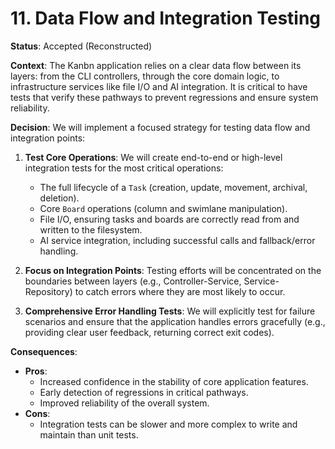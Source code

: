 # 11. Data Flow and Integration Testing

**Status**: Accepted (Reconstructed)

**Context**:
The Kanbn application relies on a clear data flow between its layers: from the CLI controllers, through the core domain logic, to infrastructure services like file I/O and AI integration. It is critical to have tests that verify these pathways to prevent regressions and ensure system reliability.

**Decision**:
We will implement a focused strategy for testing data flow and integration points:

1.  **Test Core Operations**: We will create end-to-end or high-level integration tests for the most critical operations:
    *   The full lifecycle of a `Task` (creation, update, movement, archival, deletion).
    *   Core `Board` operations (column and swimlane manipulation).
    *   File I/O, ensuring tasks and boards are correctly read from and written to the filesystem.
    *   AI service integration, including successful calls and fallback/error handling.

2.  **Focus on Integration Points**: Testing efforts will be concentrated on the boundaries between layers (e.g., Controller-Service, Service-Repository) to catch errors where they are most likely to occur.

3.  **Comprehensive Error Handling Tests**: We will explicitly test for failure scenarios and ensure that the application handles errors gracefully (e.g., providing clear user feedback, returning correct exit codes).

**Consequences**:
*   **Pros**:
    *   Increased confidence in the stability of core application features.
    *   Early detection of regressions in critical pathways.
    *   Improved reliability of the overall system.
*   **Cons**:
    *   Integration tests can be slower and more complex to write and maintain than unit tests.
